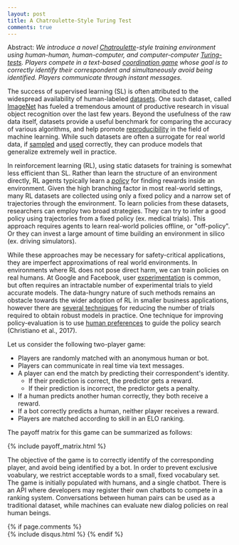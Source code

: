 ```yaml
---
layout: post
title: A Chatroulette-Style Turing Test
comments: true
---
```


Abstract: *We introduce a novel [Chatroulette](https://en.wikipedia.org/wiki/Chatroulette)-style training environment using human-human, human-computer, and computer-computer [Turing-tests](https://en.wikipedia.org/wiki/Turing_test). Players compete in a text-based [coordination game](https://en.wikipedia.org/wiki/Coordination_game) whose goal is to correctly identify their correspondent and simultaneously avoid being identified. Players communicate through instant messages.*

The success of supervised learning (SL) is often attributed to the widespread availability of human-labeled [datasets](https://en.wikipedia.org/wiki/List_of_datasets_for_machine_learning_research). One such dataset, called [ImageNet](http://www.image-net.org/) has fueled a tremendous amount of productive research in visual object recognition over the last few years. Beyond the usefulness of the raw data itself, datasets provide a useful benchmark for comparing the accuracy of various algorithms, and help promote [reproducibility](www.cs.mcgill.ca/~jpineau/ICLR2018-ReproducibilityChallenge.html) in the field of machine learning. While such datasets are often a surrogate for real world data, if [sampled](https://en.wikipedia.org/wiki/Sampling_(statistics)) and [used](https://en.wikipedia.org/wiki/Training,_test,_and_validation_sets) correctly, they can produce models that generalize extremely well in practice.

In reinforcement learning (RL), using static datasets for training is somewhat less efficient than SL. Rather than learn the structure of an environment directly, RL agents typically learn a [*policy*](https://en.wikipedia.org/wiki/Reinforcement_learning#Criterion_of_optimality) for finding rewards inside an environment. Given the high branching factor in most real-world settings, many RL datasets are collected using only a fixed policy and a narrow set of trajectories through the environment. To learn policies from these datasets, researchers can employ two broad strategies. They can try to infer a good policy using trajectories from a fixed policy (ex. medical trials). This approach requires agents to learn real-world policies offline, or "off-policy". Or they can invest a large amount of time building an environment in silico (ex. driving simulators).

While these approaches may be necessary for safety-critical applications, they are imperfect approximations of real world environments. In environments where RL does not pose direct harm, we can train policies on real humans. At Google and Facebook, user [experimentation](https://research.google.com/pubs/pub36500.html) is common, but often requires an intractable number of experimental trials to yield accurate models. The data-hungry nature of such methods remains an obstacle towards the wider adoption of RL in smaller business applications, however there are [several techniques](https://scholar.google.ca/scholar?as_ylo=2014&q=data+efficient+reinforcement+learning) for reducing the number of trials required to obtain robust models in practice. One technique for improving policy-evaluation is to use [human preferences](https://blog.openai.com/deep-reinforcement-learning-from-human-preferences/) to guide the policy search (Christiano et al., 2017).

Let us consider the following two-player game:

 * Players are randomly matched with an anonymous human or bot.
 * Players can communicate in real time via text messages.
 * A player can end the match by predicting their correspondent's identity.
    * If their prediction is correct, the predictor gets a reward. 
    * If their prediction is incorrect, the predictor gets a penalty.
 * If a human predicts another human correctly, they both receive a reward.
 * If a bot correctly predicts a human, neither player receives a reward.
 * Players are matched according to skill in an ELO ranking.

The payoff matrix for this game can be summarized as follows:

{% include payoff_matrix.html %}

The objective of the game is to correctly identify of the corresponding player, and avoid being identified by a bot. In order to prevent exclusive voabulary, we restrict acceptable words to a small, fixed vocabulary set. The game is initially populated with humans, and a single chatbot. There is an API where developers may register their own chatbots to compete in a ranking system. Conversations between human pairs can be used as a traditional dataset, while machines can evaluate new dialog policies on real human beings.


{% if page.comments %}  
{% include disqus.html %}
{% endif %}